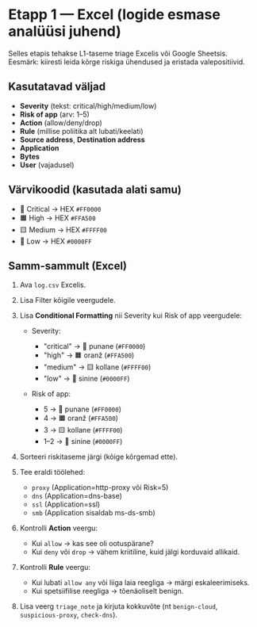 # Etapp 1 — Excel (logide esmase analüüsi juhend)

Selles etapis tehakse L1-taseme triage Excelis või Google Sheetsis.  
Eesmärk: kiiresti leida kõrge riskiga ühendused ja eristada valepositiivid.

## Kasutatavad väljad
- **Severity** (tekst: critical/high/medium/low)
- **Risk of app** (arv: 1–5)
- **Action** (allow/deny/drop)
- **Rule** (millise poliitika alt lubati/keelati)
- **Source address**, **Destination address**
- **Application**
- **Bytes**
- **User** (vajadusel)

## Värvikoodid (kasutada alati samu)
- 🔴 Critical → HEX `#FF0000`
- 🟧 High → HEX `#FFA500`
- 🟨 Medium → HEX `#FFFF00`
- 🔵 Low → HEX `#0000FF`

## Samm-sammult (Excel)
1. Ava `log.csv` Excelis.  
2. Lisa Filter kõigile veergudele.  
3. Lisa **Conditional Formatting** nii Severity kui Risk of app veergudele:

   - Severity:  
     - "critical" → 🔴 punane (`#FF0000`)  
     - "high" → 🟧 oranž (`#FFA500`)  
     - "medium" → 🟨 kollane (`#FFFF00`)  
     - "low" → 🔵 sinine (`#0000FF`)  

   - Risk of app:  
     - 5 → 🔴 punane (`#FF0000`)  
     - 4 → 🟧 oranž (`#FFA500`)  
     - 3 → 🟨 kollane (`#FFFF00`)  
     - 1–2 → 🔵 sinine (`#0000FF`)  

4. Sorteeri riskitaseme järgi (kõige kõrgemad ette).  
5. Tee eraldi töölehed:  
   - `proxy` (Application=http-proxy või Risk=5)  
   - `dns` (Application=dns-base)  
   - `ssl` (Application=ssl)  
   - `smb` (Application sisaldab ms-ds-smb)  

6. Kontrolli **Action** veergu:  
   - Kui `allow` → kas see oli ootuspärane?  
   - Kui `deny` või `drop` → vähem kriitiline, kuid jälgi korduvaid allikaid.  

7. Kontrolli **Rule** veergu:  
   - Kui lubati `allow any` või liiga laia reegliga → märgi eskaleerimiseks.  
   - Kui spetsiifilise reegliga → tõenäoliselt benign.  

8. Lisa veerg `triage_note` ja kirjuta kokkuvõte (nt `benign-cloud`, `suspicious-proxy`, `check-dns`).  
